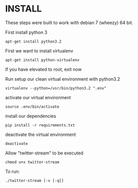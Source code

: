 # INSTALL

These steps were built to work with debian 7 (wheezy) 64 bit.

First install python 3 

    apt-get install python3.2

First we want to install virtualenv 

    apt-get install python-virtualenv

If you have elevated to root, exit now

Run setup our clean virtual environment with python3.2

    virtualenv --python=/usr/bin/python3.2 ".env"

activate our virtual environment

    source .env/bin/activate

install our dependencies

    pip install -r requirements.txt

deactivate the virtual environment

    deactivate

Allow "twitter-stream" to be executed

    chmod u+x twitter-stream

To run:

    ./twitter-stream [-v [-q]]
